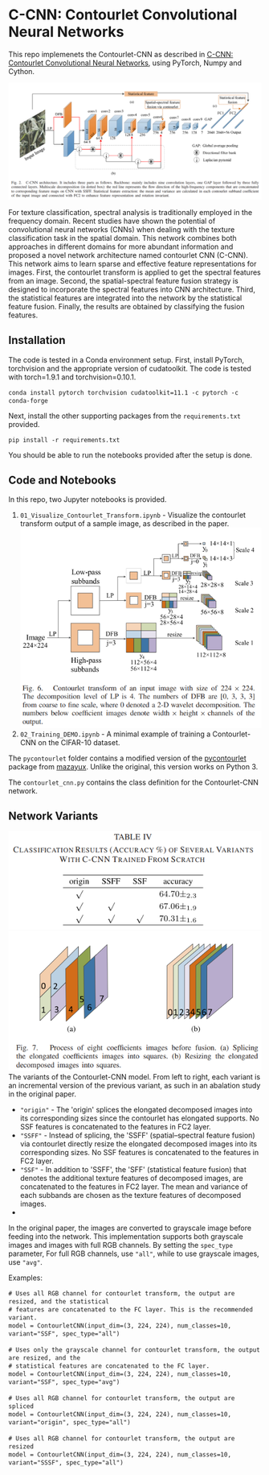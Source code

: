 # C-CNN: Contourlet Convolutional Neural Networks
This repo implemenets the Contourlet-CNN as described in [C-CNN: Contourlet Convolutional Neural Networks](https://ieeexplore.ieee.org/document/9145825), using PyTorch, Numpy and Cython.

![](images/C-CNN_architecture.png)

For texture classification, spectral analysis is traditionally employed in the frequency domain. Recent studies have shown the potential of convolutional neural networks (CNNs) when dealing with the texture classification task in the spatial domain. This network combines both approaches in different domains for more abundant information and proposed a novel network architecture named contourlet CNN (C-CNN). This network aims to learn sparse and effective feature representations for images. First, the contourlet transform is applied to get the spectral features from an image. Second, the spatial-spectral feature fusion strategy is designed to incorporate the spectral features into CNN architecture. Third, the statistical features are integrated into the network by the statistical feature fusion. Finally, the results are obtained by classifying the fusion features. 

## Installation
The code is tested in a Conda environment setup. First, install PyTorch, torchvision and the appropriate version of cudatoolkit. The code is tested with torch=1.9.1 and torchvision=0.10.1.
```
conda install pytorch torchvision cudatoolkit=11.1 -c pytorch -c conda-forge
```
Next, install the other supporting packages from the `requirements.txt` provided.
```
pip install -r requirements.txt
```
You should be able to run the notebooks provided after the setup is done.

## Code and Notebooks
In this repo, two Jupyter notebooks is provided.
1. `01_Visualize_Contourlet_Transform.ipynb` - Visualize the contourlet transform output of a sample image, as described in the paper.
![](images/contourlet_transform.png)
2. `02_Training_DEMO.ipynb` - A minimal example of training a Contourlet-CNN on the CIFAR-10 dataset. 

The `pycontourlet` folder contains a modified version of the [pycontourlet](https://github.com/mazayux/pycontourlet) package from [mazayux](https://github.com/mazayux). Unlike the original, this version works on Python 3.

The `contourlet_cnn.py` contains the class definition for the Contourlet-CNN network.

## Network Variants
![](images/ablation.png)
![](images/splicing_vs_resizing.png)
The variants of the Contourlet-CNN model. From left to right, each variant is an incremental version of the previous variant, as such in an abalation study in the original paper.
- ``"origin"`` - The 'origin' splices the elongated decomposed images into its corresponding sizes since the contourlet has elongated supports. No SSF features is concatenated to the features in FC2 layer.
- ``"SSFF"`` - Instead of splicing, the 'SSFF' (spatial–spectral feature fusion) via contourlet directly resize the elongated decomposed images into its corresponding sizes. No SSF features is concatenated to the features in FC2 layer.
- ``"SSF"`` - In addition to 'SSFF', the 'SFF' (statistical feature fusion) that denotes the additional texture features of decomposed images, are concatenated to the features in FC2 layer. The mean and variance of each subbands are chosen as the texture features of decomposed images.
- 
In  the original paper, the images are converted to grayscale image before feeding into the network. This implementation supports both grayscale images and images with full RGB channels. By setting the `spec_type` parameter, For full RGB channels, use `"all"`, while to use grayscale images, use `"avg"`.

Examples:
```
# Uses all RGB channel for contourlet transform, the output are resized, and the statistical
# features are concatenated to the FC layer. This is the recommended variant.
model = ContourletCNN(input_dim=(3, 224, 224), num_classes=10, variant="SSF", spec_type="all")

# Uses only the grayscale channel for contourlet transform, the output are resized, and the 
# statistical features are concatenated to the FC layer.
model = ContourletCNN(input_dim=(3, 224, 224), num_classes=10, variant="SSF", spec_type="avg")

# Uses all RGB channel for contourlet transform, the output are spliced
model = ContourletCNN(input_dim=(3, 224, 224), num_classes=10, variant="origin", spec_type="all")

# Uses all RGB channel for contourlet transform, the output are resized
model = ContourletCNN(input_dim=(3, 224, 224), num_classes=10, variant="SSSF", spec_type="all")
```
